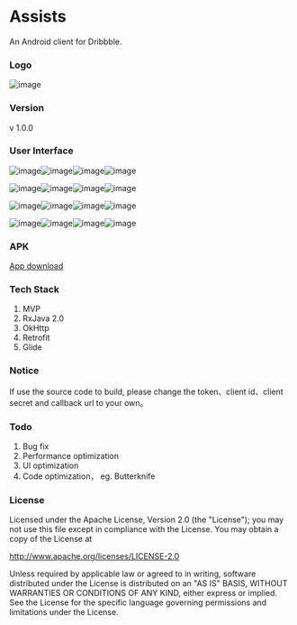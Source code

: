 # Assists
An Android client for Dribbble.

### Logo

![image](https://github.com/aspook/Assists/raw/master/screenshot/logo.png)

### Version

v 1.0.0

### User Interface

![image](https://github.com/aspook/Assists/raw/master/screenshot/1_1.png)![image](https://github.com/aspook/Assists/raw/master/screenshot/1_2.png)![image](https://github.com/aspook/Assists/raw/master/screenshot/1_3.png)![image](https://github.com/aspook/Assists/raw/master/screenshot/1_4.png)

![image](https://github.com/aspook/Assists/raw/master/screenshot/2_1.png)![image](https://github.com/aspook/Assists/raw/master/screenshot/2_2.png)![image](https://github.com/aspook/Assists/raw/master/screenshot/2_3.png)![image](https://github.com/aspook/Assists/raw/master/screenshot/2_4.png)

![image](https://github.com/aspook/Assists/raw/master/screenshot/3_1.png)![image](https://github.com/aspook/Assists/raw/master/screenshot/3_2.png)![image](https://github.com/aspook/Assists/raw/master/screenshot/3_3.png)![image](https://github.com/aspook/Assists/raw/master/screenshot/3_4.png)

![image](https://github.com/aspook/Assists/raw/master/screenshot/4_1.png)![image](https://github.com/aspook/Assists/raw/master/screenshot/4_2.png)![image](https://github.com/aspook/Assists/raw/master/screenshot/4_3.png)![image](https://github.com/aspook/Assists/raw/master/screenshot/4_4.png)

### APK 

[App download](https://github.com/aspook/Assists/raw/master/apk/assists_1_0_0.apk)

### Tech Stack

1. MVP
2. RxJava 2.0
3. OkHttp
4. Retrofit
5. Glide

### Notice

If use the source code to build, please change the token、client id、client secret and callback url to your own。

### Todo

1. Bug fix
2. Performance optimization
3. UI optimization
4. Code optimization， eg. Butterknife

### License

Licensed under the Apache License, Version 2.0 (the "License");
you may not use this file except in compliance with the License.
You may obtain a copy of the License at

   http://www.apache.org/licenses/LICENSE-2.0

Unless required by applicable law or agreed to in writing, software
distributed under the License is distributed on an "AS IS" BASIS,
WITHOUT WARRANTIES OR CONDITIONS OF ANY KIND, either express or implied.
See the License for the specific language governing permissions and
limitations under the License.

